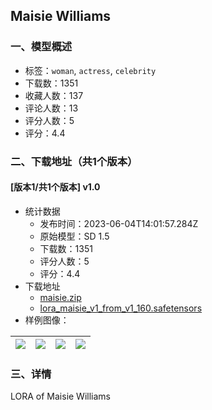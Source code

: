 ## Maisie Williams
### 一、模型概述

- 标签：`woman`, `actress`, `celebrity`
- 下载数：1351
- 收藏人数：137
- 评论人数：13
- 评分人数：5
- 评分：4.4

### 二、下载地址（共1个版本）

#### [版本1/共1个版本] v1.0

- 统计数据
  - 发布时间：2023-06-04T14:01:57.284Z
  - 原始模型：SD 1.5
  - 下载数：1351
  - 评分人数：5
  - 评分：4.4
- 下载地址
  - [maisie.zip](https://civitai.com/api/download/models/89127?type=Training%20Data)
  - [lora_maisie_v1_from_v1_160.safetensors](https://civitai.com/api/download/models/89127)
- 样例图像：

| <img src="https://image.civitai.com/xG1nkqKTMzGDvpLrqFT7WA/1765dc7a-f541-4a58-87fc-cdd3e24fe8cd/width=450/1028286.jpeg" /> | <img src="https://image.civitai.com/xG1nkqKTMzGDvpLrqFT7WA/fb53cd70-0b84-41b3-8f93-a9da3b7ed00e/width=450/1028283.jpeg" /> | <img src="https://image.civitai.com/xG1nkqKTMzGDvpLrqFT7WA/2acf1ba4-bc93-489f-9d7f-bce025fa5ed1/width=450/1028285.jpeg" /> | <img src="https://image.civitai.com/xG1nkqKTMzGDvpLrqFT7WA/fd9be085-93c5-43e7-b0c5-0c58e37952ef/width=450/1028284.jpeg" /> |
| ---- | ---- | ---- | ---- |


### 三、详情
<p>LORA of Maisie Williams</p>